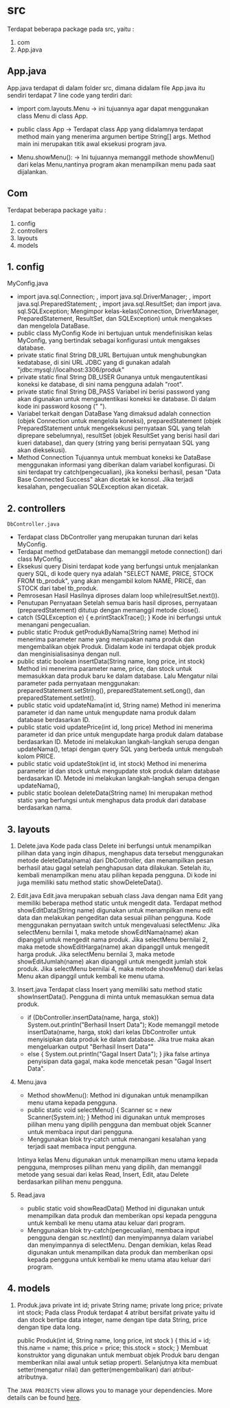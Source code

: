 # src
Terdapat beberapa package pada src, yaitu :
1. com
2. App.java

## App.java
App.java terdapat di dalam folder src, dimana didalam file App.java itu sendiri terdapat 7 line code yang terdiri dari:
- import com.layouts.Menu 
-> ini tujuannya agar dapat menggunakan class Menu  di class App.

- public class App
-> Terdapat class App yang didalamnya terdapat method main yang menerima argumen bertipe String[] args. Method main ini merupakan titik awal eksekusi program java.

- Menu.showMenu():
-> Ini tujuannya memanggil methode showMenu() dari kelas Menu,nantinya program akan menampilkan menu pada saat dijalankan.

## Com
Terdapat beberapa package yaitu :
1. config
2. controllers
3. layouts
4. models

## 1. config
   MyConfig.java
- import java.sql.Connection; , import java.sql.DriverManager; , import java.sql.PreparedStatement; , import java.sql.ResultSet; dan import java.   sql.SQLException;
    Mengimpor kelas-kelas(Connection, DriverManager, PreparedStatement, ResultSet, dan SQLException) untuk mengakses dan mengelola DataBase.
- public class MyConfig
    Kode ini bertujuan untuk mendefinisikan kelas MyConfig, yang bertindak sebagai konfigurasi untuk mengakses database.
- private static final String DB_URL
    Bertujuan untuk menghubungkan kedatabase, di sini URL JDBC yang di gunakan adalah "jdbc:mysql://localhost:3306/produk"
- private static final String DB_USER 
    Gunanya untuk mengautentikasi koneksi ke database, di sini nama pengguna adalah "root".
- private static final String DB_PASS 
    Variabel ini berisi password yang akan digunakan untuk mengautentikasi koneksi ke database. Di dalam kode ini password kosong (" ").
- Variabel terkait dengan DataBase
    Yang dimaksud adalah connection (objek Connection untuk mengelola koneksi), preparedStatement (objek PreparedStatement untuk mengeksekusi pernyataan SQL yang telah diprepare sebelumnya), resultSet (objek ResultSet yang berisi hasil dari kueri database), dan query (string yang berisi pernyataan SQL yang akan dieksekusi).
- Method Connection
    Tujuannya untuk membuat koneksi ke DataBase menggunakan informasi yang diberikan dalam variabel konfigurasi. Di sini terdapat try catch(pengecualian), jika koneksi berhasil, pesan "Data Base Connected Success" akan dicetak ke konsol. Jika terjadi kesalahan, pengecualian SQLException akan dicetak. 

## 2. controllers
    DbController.java

- Terdapat class DbController yang merupakan turunan dari kelas MyConfig.
- Terdapat method getDatabase dan memanggil metode connection() dari class MyConfig. 
- Eksekusi query 
    Disini terdapat kode yang berfungsi untuk menjalankan query SQL, di kode query nya adalah "SELECT NAME, PRICE, STOCK FROM tb_produk", yang akan mengambil kolom NAME, PRICE, dan STOCK dari tabel tb_produk.
- Pemrosesan Hasil 
    Hasilnya diproses dalam loop while(resultSet.next()).
- Penutupan Pernyataan
    Setelah semua baris hasil diproses, pernyataan (preparedStatement) ditutup dengan memanggil metode close().
-  catch (SQLException e) {
            e.printStackTrace();
        }
    Kode ini berfungsi untuk menangani pengecualian.
- public static Produk getProdukByNama(String name)
    Method ini menerima parameter name yang merupakan nama produk dan mengembalikan objek Produk. Didalam kode ini terdapat objek produk dan menginisialisasinya dengan null.
- public static boolean insertData(String name, long price, int stock)
    Method ini menerima parameter name, price, dan stock untuk memasukkan data produk baru ke dalam database. Lalu Mengatur nilai parameter pada pernyataan menggunakan:
    preparedStatement.setString(), preparedStatement.setLong(), dan preparedStatement.setInt().
- public static void updateNama(int id, String name)
    Method ini menerima parameter id dan name untuk mengupdate nama produk dalam database berdasarkan ID.
- public static void updatePrice(int id, long price)
    Method ini menerima parameter id dan price untuk mengupdate harga produk dalam database berdasarkan ID. Metode ini melakukan langkah-langkah serupa dengan updateNama(), tetapi dengan query SQL yang berbeda untuk mengubah kolom PRICE.
- public static void updateStok(int id, int stock)
    Method ini menerima parameter id dan stock untuk mengupdate stok produk dalam database berdasarkan ID. Metode ini melakukan langkah-langkah serupa dengan updateNama(),
- public static boolean deleteData(String name)
   Ini merupakan method static yang berfungsi untuk menghapus data produk dari database berdasarkan nama.

## 3. layouts
1. Delete.java
    Kode pada class Delete ini berfungsi untuk menampilkan pilihan data yang ingin dihapus, menghapus data tersebut menggunakan metode deleteData(nama) dari DbController, dan menampilkan pesan berhasil atau gagal setelah penghapusan data dilakukan. Setelah itu, kembali menampilkan menu atau pilihan kepada pengguna. Di kode ini juga memiliki satu method static showDeleteData().
2. Edit.java
    Edit.java merupakan sebuah class Java dengan nama Edit yang memiliki beberapa method static untuk mengedit data. Terdapat method showEditData(String name) digunakan untuk menampilkan menu edit data dan melakukan pengeditan data sesuai pilihan pengguna. Kode menggunakan pernyataan switch untuk mengevaluasi selectMenu:
    Jika selectMenu bernilai 1, maka metode showEditNama(name) akan dipanggil untuk mengedit nama produk.
    Jika selectMenu bernilai 2, maka metode showEditHarga(name) akan dipanggil untuk mengedit harga produk.
    Jika selectMenu bernilai 3, maka metode showEditJumlah(name) akan dipanggil untuk mengedit jumlah stok produk.
    Jika selectMenu bernilai 4, maka metode showMenu() dari kelas Menu akan dipanggil untuk kembali ke menu utama.
3. Insert.java
    Terdapat class Insert yang memiliki satu method static showInsertData().  Pengguna di minta untuk memasukkan semua data produk. 
    - if (DbController.insertData(name, harga, stok))
    System.out.println("Berhasil Insert Data");
    Kode memanggil metode insertData(name, harga, stok) dari kelas DbController untuk menyisipkan data produk ke dalam database. Jika true maka akan mengeluarkan output "Berhasil Insert Data""
    - else {
            System.out.println("Gagal Insert Data");
    } 
    jika false artinya penyisipan data gagal, maka kode mencetak pesan "Gagal Insert Data".
4. Menu.java
    - Method showMenu(): Method ini digunakan untuk menampilkan menu utama kepada pengguna.
    - public static void selectMenu() {
        Scanner sc = new Scanner(System.in); }
      Method ini digunakan untuk memproses pilihan menu yang dipilih pengguna dan membuat objek Scanner untuk membaca input dari pengguna.
    - Menggunakan blok try-catch untuk menangani kesalahan yang terjadi saat membaca input pengguna.

    Intinya  kelas Menu digunakan untuk menampilkan menu utama kepada pengguna, memproses pilihan menu yang dipilih, dan memanggil metode yang sesuai dari kelas Read, Insert, Edit, atau Delete berdasarkan pilihan menu pengguna.
5. Read.java
   - public static void showReadData()
     Method ini digunakan untuk menampilkan data produk dan memberikan opsi kepada pengguna untuk kembali ke menu utama atau keluar dari program.
   - Menggunakan blok try-catch(pengecualian), membaca input pengguna dengan sc.nextInt() dan menyimpannya dalam variabel dan menyimpannya di selectMenu. 
    Dengan demikian, kelas Read digunakan untuk menampilkan data produk dan memberikan opsi kepada pengguna untuk kembali ke menu utama atau keluar dari program.

## 4. models
1. Produk.java
    private int id;
    private String name;
    private long price;
    private int stock;
    Pada class Produk terdapat 4 atribut bersifat private yaitu id dan stock bertipe data integer, name dengan tipe data String, price dengan tipe data long.

    public Produk(int id, String name, long price, int stock ) {
        this.id = id;
        this.name = name;
        this.price = price;
        this.stock = stock;
    }
    Membuat konstruktor yang digunakan untuk membuat objek Produk baru dengan memberikan nilai awal untuk setiap properti. Selanjutnya kita membuat setter(mengatur nilai) dan getter(mengembalikan) dari atribut-atributnya.


The `JAVA PROJECTS` view allows you to manage your dependencies. More details can be found [here](https://github.com/microsoft/vscode-java-dependency#manage-dependencies).
